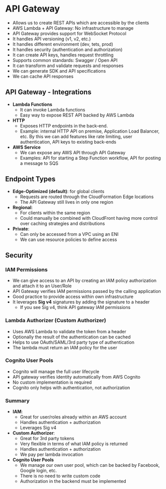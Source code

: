 # API Gateway

- Allows us to create REST APIs which are accessible by the clients
- AWS Lambda + API Gateway: No infrastructure to manage
- API Gateway provides support for WebSocket Protocol
- It handles API versioning (v1, v2, etc.)
- It handles different environment (dev, tets, prod)
- It handles security (authentication and authorization)
- It can create API keys, handles request throttling
- Supports common standards: Swagger / Open API
- It can transform and validate requests and responses
- We can generate SDK and API specifications
- We can cache API responses

## API Gateway - Integrations
- **Lambda Functions**
    - It can invoke Lambda functions
    - Easy way to expose REST API backed by AWS Lambda
- **HTTP**
    - Exposes HTTP endpoints in the back-end. 
    - Example: internal HTTP API on premise, Application Load Balancer, etc. By this we can add features like rate limiting, user authentication, API keys to existing back-ends
- **AWS Service**
    - We can expose any AWS API through API Gateway
    - Examples: API for starting a Step Function workflow, API for posting a message to SQS

## Endpoint Types

- **Edge-Optimized (default)**: for global clients
    - Requests are routed through the CloudFormation Edge locations
    - The API Gateway still lives in only one region
- **Regional**:
    - For clients within the same region
    - Could manually be combined with CloudFront having more control over caching strategies and distributions
- **Private**:
    - Can only be accessed from a VPC using an ENI
    - We can use resource policies to define access

## Security

### IAM Permissions

- We can give access to an API by creating an IAM policy authorization and attach it to an User/Role
- API Gateway verifies IAM permissions passed by the calling application
- Good practice to provide access within own infrastructure
- It leverages **Sig v4** signatures by adding the signature to a header 
    - If you see Sig v4, think API gateway IAM permissions

### Lambda Authorizer (Custom Authorizer)

- Uses AWS Lambda to validate the token from a header
- Optionally the result of the authentication can be cached
- Helps to use OAuth/SAML/3rd party type of authentication
- The lambda must return an IAM policy for the user

### Cognito User Pools

- Cognito will manage the full user lifecycle
- API gateway verifies identity automatically from AWS Cognito
- No custom implementation is required
- Cognito only helps with authentication, not authorization

### Summary

- **IAM**:
    - Great for user/roles already within an AWS account
    - Handles authentication + authorization
    - Leverages Sig v4
- **Custom Authorizer**:
    - Great for 3rd party tokens
    - Very flexible in terms of what IAM policy is returned
    - Handles authentication + authorization
    - We pay per lambda invocation
- **Cognito User Pools**
    - We manage our own user pool, which can be backed by Facebook, Google login, etc.
    - There is no need to write custom code
    - Authorization in the backend must be implemented
